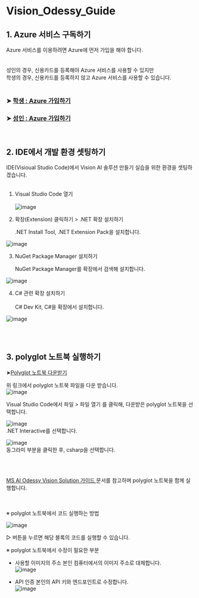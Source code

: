 # Vision_Odessy_Guide

## 1. Azure 서비스 구독하기
Azure 서비스를 이용하려면 Azure에 먼저 가입을 해야 합니다.  
<br>  
성인의 경우, 신용카드를 등록해야 Azure 서비스를 사용할 수 있지만  
학생의 경우, 신용카드를 등록하지 않고 Azure 서비스를 사용할 수 있습니다.  
<br>  
### ➤ [학생 : Azure 가입하기](https://github.com/pmj-chosim/howtomake_azureforstudents)  
### ➤ [성인 : Azure 가입하기](https://azure.microsoft.com/ko-kr/get-started/azure-portal)   
<br>  

## 2. IDE에서 개발 환경 셋팅하기  
IDE(Visioual Studio Code)에서 Vision AI 솔루션 만들기 실습을 위한 환경을 셋팅하겠습니다.  
<br>  
1. Visual Studio Code 열기  <br>  
![image](https://github.com/pmj-chosim/Vision_Odessy_Guide/assets/114579651/fbcc2166-53c0-47ef-a4fe-1b1837d37971)

2. 확장(Extension) 클릭하기 > .NET 확장 설치하기 <br>
     
   .NET Install Tool, .NET Extension Pack을 설치합니다.
     
![image](https://github.com/pmj-chosim/Vision_Odessy_Guide/assets/114579651/455d028f-b39e-4b28-92cb-376fba1a1111)  

3. NuGet Package Manager 설치하기  <br>
     
   NuGet Package Manager를 확장에서 검색해 설치합니다.
     
![image](https://github.com/pmj-chosim/Vision_Odessy_Guide/assets/114579651/9e33e0eb-8c26-42e9-b54b-2d7a0fd0edee)  

4. C# 관련 확장 설치하기 <br>  
  C# Dev Kit, C#을 확장에서 설치합니다.
  
![image](https://github.com/pmj-chosim/Vision_Odessy_Guide/assets/114579651/2cfd5875-c919-4e89-836b-ea6ed6015bdf)

<br>
<br>  

## 3. polyglot 노트북 실행하기  
  
➤[Polyglot 노트북 다운받기](https://github.com/pmj-chosim/Vision_Odessy_Guide/blob/main/VisionAIDemo.ipynb)   

위 링크에서 polyglot 노트북 파일을 다운 받습니다.  
![image](https://github.com/pmj-chosim/Vision_Odessy_Guide/assets/114579651/14f9b64d-cbd5-4db2-b8c1-a6285457b355)  

Visual Studio Code에서 파일 > 파일 열기 를 클릭해, 다운받은 polyglot 노트북을 선택합니다.  
  
![image](https://github.com/pmj-chosim/Vision_Odessy_Guide/assets/114579651/ca856d20-5d9a-4589-8871-45576fc395f6)  
.NET Interactive를 선택합니다.  

![image](https://github.com/pmj-chosim/Vision_Odessy_Guide/assets/114579651/156b1a33-2c9f-4ca0-aa3d-a2f51be1eabe)  
동그라미 부분을 클릭한 후, csharp을 선택합니다.  

<br>
<br>
  
[MS AI Odessy Vision Solution 가이드 ](https://learn.microsoft.com/ko-kr/training/challenges?id=ac42a113-3959-4e04-ba27-328567df7051&WT.mc_id=cloudskillschallenge_ac42a113-3959-4e04-ba27-328567df7051&ocid=Odyssey24_csc_fsi_India_wwl) 문서를 참고하며 polyglot 노트북을 함께 실행합니다.  
<br>
<br>

※ polyglot 노트북에서 코드 실행하는 방법
  
![image](https://github.com/pmj-chosim/Vision_Odessy_Guide/assets/114579651/a12adf03-b790-43b2-9d48-ac945d387909)  
  
▷ 버튼을 누르면 해당 블록의 코드를 실행할 수 있습니다.

※ polyglot 노트북에서 수정이 필요한 부분  
  
* 사용할 이미지의 주소
  본인 컴퓨터에서의 이미지 주소로 대체합니다.   
![image](https://github.com/pmj-chosim/Vision_Odessy_Guide/assets/114579651/7ee426f6-902e-4357-905e-bb0459d2569b)

* API 인증
  본인의 API 키와 엔드포인트로 수정합니다.  
![image](https://github.com/pmj-chosim/Vision_Odessy_Guide/assets/114579651/ab2a8e8c-6b64-4acf-8d75-f3104d46bca8)







